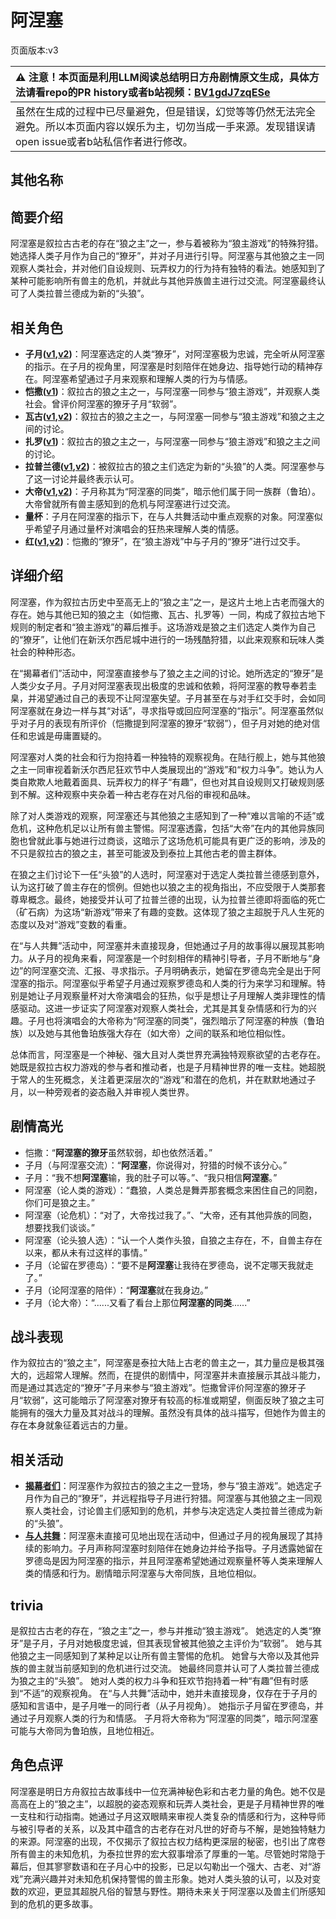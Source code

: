 # 阿涅塞
页面版本:v3
 

| :warning: 注意！本页面是利用LLM阅读总结明日方舟剧情原文生成，具体方法请看repo的PR history或者b站视频：[BV1gdJ7zqESe](https://www.bilibili.com/video/BV1gdJ7zqESe/)         |
|:----------------------------|
| 虽然在生成的过程中已尽量避免，但是错误，幻觉等等仍然无法完全避免。所以本页面内容以娱乐为主，切勿当成一手来源。发现错误请open issue或者b站私信作者进行修改。|



## 其他名称

## 简要介绍
阿涅塞是叙拉古古老的存在“狼之主”之一，参与着被称为“狼主游戏”的特殊狩猎。她选择人类子月作为自己的“獠牙”，并对子月进行引导。阿涅塞与其他狼之主一同观察人类社会，并对他们自设规则、玩弄权力的行为持有独特的看法。她感知到了某种可能影响所有兽主的危机，并就此与其他异族兽主进行过交流。阿涅塞最终认可了人类拉普兰德成为新的“头狼”。
## 相关角色
-   **子月([v1](../chars/char_4014_lunacu.md),[v2](char_4014_lunacu.md))**：阿涅塞选定的人类“獠牙”，对阿涅塞极为忠诚，完全听从阿涅塞的指示。在子月的视角里，阿涅塞是时刻陪伴在她身边、指导她行动的精神存在。阿涅塞希望通过子月来观察和理解人类的行为与情感。
-   **恺撒([v1](../chars/extended_char_kai_sa.md))**：叙拉古的狼之主之一，与阿涅塞一同参与“狼主游戏”，并观察人类社会。曾评价阿涅塞的獠牙子月“软弱”。
-   **瓦古([v1](../chars/extended_char_wa_gu.md),[v2](extended_char_wa_gu.md))**：叙拉古的狼之主之一，与阿涅塞一同参与“狼主游戏”和狼之主之间的讨论。
-   **扎罗([v1](../chars/extended_char_zha_luo.md))**：叙拉古的狼之主之一，与阿涅塞一同参与“狼主游戏”和狼之主之间的讨论。
-   **拉普兰德([v1](../chars/char_140_whitew.md),[v2](char_140_whitew.md))**：被叙拉古的狼之主们选定为新的“头狼”的人类。阿涅塞参与了这一讨论并最终表示认可。
-   **大帝([v1](../chars/extended_char_da_di.md),[v2](extended_char_da_di.md))**：子月称其为“阿涅塞的同类”，暗示他们属于同一族群（鲁珀）。大帝曾就所有兽主感知到的危机与阿涅塞进行过交流。
-   **量杯**：子月在阿涅塞的指示下，在与人共舞活动中重点观察的对象。阿涅塞似乎希望子月通过量杯对演唱会的狂热来理解人类的情感。
-   **红([v1](../chars/char_144_red.md),[v2](char_144_red.md))**：恺撒的“獠牙”，在“狼主游戏”中与子月的“獠牙”进行过交手。
## 详细介绍
阿涅塞，作为叙拉古历史中至高无上的“狼之主”之一，是这片土地上古老而强大的存在。她与其他已知的狼之主（如恺撒、瓦古、扎罗等）一同，构成了叙拉古地下规则的制定者和“狼主游戏”的幕后推手。这场游戏是狼之主们选定人类作为自己的“獠牙”，让他们在新沃尔西尼城中进行的一场残酷狩猎，以此来观察和玩味人类社会的种种形态。

在“揭幕者们”活动中，阿涅塞直接参与了狼之主之间的讨论。她所选定的“獠牙”是人类少女子月。子月对阿涅塞表现出极度的忠诚和依赖，将阿涅塞的教导奉若圭臬，并渴望通过自己的表现不让阿涅塞失望。子月甚至在与对手红交手时，会如同阿涅塞就在身边一样与其“对话”，寻求指导或回应阿涅塞的“指示”。阿涅塞虽然似乎对子月的表现有所评价（恺撒提到阿涅塞的獠牙“软弱”），但子月对她的绝对信任和忠诚是毋庸置疑的。

阿涅塞对人类的社会和行为抱持着一种独特的观察视角。在陆行舰上，她与其他狼之主一同审视着新沃尔西尼狂欢节中人类展现出的“游戏”和“权力斗争”。她认为人类自欺欺人地戴着面具、玩弄权力的样子“有趣”，但也对其自设规则又打破规则感到不解。这种观察中夹杂着一种古老存在对凡俗的审视和品味。

除了对人类游戏的观察，阿涅塞还与其他狼之主感知到了一种“难以言喻的不适”或危机，这种危机足以让所有兽主警惕。阿涅塞透露，包括“大帝”在内的其他异族同胞也曾就此事与她进行过商谈，这暗示了这场危机可能具有更广泛的影响，涉及的不只是叙拉古的狼之主，甚至可能波及到泰拉上其他古老的兽主群体。

在狼之主们讨论下一任“头狼”的人选时，阿涅塞对于选定人类拉普兰德感到意外，认为这打破了兽主存在的惯例。但她也以狼之主的视角指出，不应受限于人类那套尊卑概念。最终，她接受并认可了拉普兰德的出现，认为拉普兰德即将面临的死亡（矿石病）为这场“新游戏”带来了有趣的变数。这体现了狼之主超脱于凡人生死的态度以及对“游戏”变数的看重。

在“与人共舞”活动中，阿涅塞并未直接现身，但她通过子月的故事得以展现其影响力。从子月的视角来看，阿涅塞是一个时刻相伴的精神引导者，子月不断地与“身边”的阿涅塞交流、汇报、寻求指示。子月明确表示，她留在罗德岛完全是出于阿涅塞的指示。阿涅塞似乎希望子月通过观察罗德岛和人类的行为来学习和理解。特别是她让子月观察量杯对大帝演唱会的狂热，似乎是想让子月理解人类非理性的情感驱动。这进一步证实了阿涅塞对观察人类社会，尤其是其复杂情感和行为的兴趣。子月也将演唱会的大帝称为“阿涅塞的同类”，强烈暗示了阿涅塞的种族（鲁珀族）以及她与其他鲁珀族强大存在（如大帝）之间的联系和地位相似性。

总体而言，阿涅塞是一个神秘、强大且对人类世界充满独特观察欲望的古老存在。她既是叙拉古权力游戏的参与者和推动者，也是子月精神世界的唯一支柱。她超脱于常人的生死概念，关注着更深层次的“游戏”和潜在的危机，并在默默地通过子月，以一种旁观者的姿态融入并审视人类世界。
## 剧情高光
-   恺撒：“**阿涅塞的獠牙**虽然软弱，却也依然活着。”
-   子月（与阿涅塞交流）：“**阿涅塞**，你说得对，狩猎的时候不该分心。”
-   子月：“我不想**阿涅塞**输，我的肚子可以等。”、“我只相信**阿涅塞**。”
-   阿涅塞（论人类的游戏）：“蠢狼，人类总是舞弄那套概念来困住自己的同胞，你们可是狼之主。”
-   阿涅塞（论危机）：“对了，大帝找过我了。”、“大帝，还有其他异族的同胞，想要找我们谈谈。”
-   阿涅塞（论头狼人选）：“认一个人类作头狼，自狼之主存在，不，自兽主存在以来，都从未有过这样的事情。”
-   子月（论留在罗德岛）：“要不是**阿涅塞**让我待在罗德岛，说不定哪天我就走了。”
-   子月（论阿涅塞的陪伴）：“**阿涅塞**就在我身边。”
-   子月（论大帝）：“......又看了看台上那位**阿涅塞的同类**......”
## 战斗表现
作为叙拉古的“狼之主”，阿涅塞是泰拉大陆上古老的兽主之一，其力量应是极其强大的，远超常人理解。然而，在提供的剧情中，阿涅塞并未直接展示其战斗能力，而是通过其选定的“獠牙”子月来参与“狼主游戏”。恺撒曾评价阿涅塞的獠牙子月“软弱”，这可能暗示了阿涅塞对獠牙有较高的标准或期望，侧面反映了狼之主可能拥有的强大力量及其对战斗的理解。虽然没有具体的战斗描写，但她作为兽主的存在本身就象征着远古的力量。
## 相关活动
-   **[揭幕者们](../stories/act38side.md)**：阿涅塞作为叙拉古的狼之主之一登场，参与“狼主游戏”。她选定子月作为自己的“獠牙”，并远程指导子月进行狩猎。阿涅塞与其他狼之主一同观察人类社会，讨论兽主们感知到的危机，并参与决定选定人类拉普兰德成为新的“头狼”。
-   **[与人共舞](../stories/story_lunacu_set_1.md)**：阿涅塞未直接可见地出现在活动中，但通过子月的视角展现了其持续的影响力。子月声称阿涅塞时刻陪伴在她身边并给予指导。子月透露她留在罗德岛是因为阿涅塞的指示，并且阿涅塞希望她通过观察量杯等人类来理解人类的情感和行为。剧情暗示阿涅塞与大帝同族，且地位相似。
## trivia
是叙拉古古老的存在，“狼之主”之一，参与并推动“狼主游戏”。
她选定的人类“獠牙”是子月，子月对她极度忠诚，但其表现曾被其他狼之主评价为“软弱”。
她与其他狼之主一同感知到了某种足以让所有兽主警惕的危机。
她曾与大帝以及其他异族的兽主就当前感知到的危机进行过交流。
她最终同意并认可了人类拉普兰德成为狼之主的“头狼”。
她对人类的权力斗争和狂欢节抱持着一种“有趣”但有时感到“不适”的观察视角。
在“与人共舞”活动中，她并未直接现身，仅存在于子月的感知和言语中，是子月唯一的同行者（从子月视角）。
她指示子月留在罗德岛，并通过子月观察人类的行为和情感。
子月将大帝称为“阿涅塞的同类”，暗示阿涅塞可能与大帝同为鲁珀族，且地位相近。
## 角色点评
阿涅塞是明日方舟叙拉古故事线中一位充满神秘色彩和古老力量的角色。她不仅是高高在上的“狼之主”，以超脱的姿态观察和玩弄人类社会，更是子月精神世界的唯一支柱和行动指南。她通过子月这双眼睛来审视人类复杂的情感和行为，这种导师与被引导者的关系，以及其中蕴含的古老存在对凡世的好奇与不解，是她独特魅力的来源。阿涅塞的出现，不仅揭示了叙拉古权力结构更深层的秘密，也引出了席卷所有兽主的未知危机，为泰拉世界的宏大叙事增添了厚重的一笔。尽管她时常隐于幕后，但其寥寥数语和在子月心中的投影，已足以勾勒出一个强大、古老、对“游戏”充满兴趣并对未知危机保持警惕的兽主形象。她对人类头狼的认可，以及对变数的欢迎，更显其超脱凡俗的智慧与野性。期待未来关于阿涅塞以及兽主们所感知到的危机的更多故事。